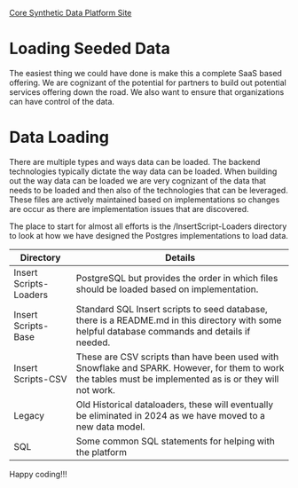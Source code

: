 [Core Synthetic Data Platform Site](https://github.com/SyntheticDataPlatform)

# Loading Seeded Data
The easiest thing we could have done is make this a complete SaaS based offering. We are cognizant of the potential for
partners to build out potential services offering down the road. We also want to ensure that organizations can
have control of the data.

# Data Loading 
There are multiple types and ways data can be loaded. The backend technologies typically dictate the way data can be loaded. 
When building out the way data can be loaded we are very cognizant of the data that needs to be loaded and then also of the 
technologies that can be leveraged. These files are actively maintained based on implementations so changes are 
occur as there are implementation issues that are discovered.

The place to start for almost all efforts is the /InsertScript-Loaders directory to look at how we have designed the Postgres
implementations to load data.

| Directory              | Details                                                                                                                                                  | 
|------------------------|----------------------------------------------------------------------------------------------------------------------------------------------------------|
| Insert Scripts-Loaders | PostgreSQL but provides the order in which files should be loaded based on implementation.                                                        |
| Insert Scripts-Base    | Standard SQL Insert scripts to seed database, there is a README.md in this directory with some helpful database commands and details if needed.          |
| Insert Scripts-CSV     | These are CSV scripts than have been used with Snowflake and SPARK. However, for them to work the tables must be implemented as is or they will not work. |
| Legacy                 | Old Historical dataloaders, these will eventually be eliminated in 2024 as we have moved to a new data model.                                            |
| SQL                    | Some common SQL statements for helping with the platform                                                                                                 |


Happy coding!!!
